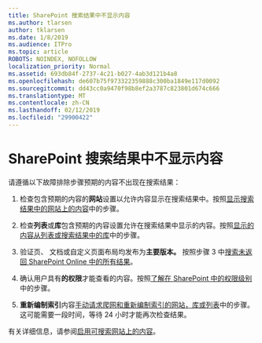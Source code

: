 ```yaml
---
title: SharePoint 搜索结果中不显示内容
ms.author: tlarsen
author: tklarsen
ms.date: 1/8/2019
ms.audience: ITPro
ms.topic: article
ROBOTS: NOINDEX, NOFOLLOW
localization_priority: Normal
ms.assetid: 693db84f-2737-4c21-b027-4ab3d121b4a8
ms.openlocfilehash: de607b75f973322359888c300ba1849e117d0092
ms.sourcegitcommit: dd43cc0a9470f98b8ef2a3787c823801d674c666
ms.translationtype: MT
ms.contentlocale: zh-CN
ms.lasthandoff: 02/12/2019
ms.locfileid: "29900422"
---
```

# <a name="content-doesnt-appear-in-sharepoint-search-results"></a>SharePoint 搜索结果中不显示内容

请遵循以下故障排除步骤预期的内容不出现在搜索结果：
  
1. 检查包含预期的内容的**网站**设置以允许内容显示在搜索结果中。按照[显示搜索结果中的网站上的内容](https://docs.microsoft.com/sharepoint/make-site-content-searchable#show-content-on-a-site-in-search-results)中的步骤。
    
2. 检查**列表**或**库**包含预期的内容设置允许在搜索结果中显示的内容。按照[显示的内容从列表或搜索结果中的库](https://docs.microsoft.com/sharepoint/make-site-content-searchable#show-content-from-lists-or-libraries-in-search-results)中的步骤。 
    
3. 验证页、 文档或自定义页面布局均发布为**主要版本。** 按照步骤 3 中[搜索未返回 SharePoint Online 中的所有结果](https://go.microsoft.com/fwlink/?linkid=874525)。
    
4. 确认用户具有**的权限**才能查看的内容。按照[了解在 SharePoint 中的权限级别](https://go.microsoft.com/fwlink/?linkid=867071)中的步骤。
    
5. **重新编制索引**内容[手动请求爬网和重新编制索引的网站，库或列表](https://docs.microsoft.com/sharepoint/crawl-site-content)中的步骤。这可能需要一段时间，等待 24 小时才能再次检查结果。
    
有关详细信息，请参阅[启用可搜索网站上的内容](https://docs.microsoft.com/sharepoint/make-site-content-searchable)。 
  

